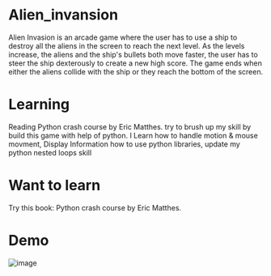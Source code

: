# Alien_invansion

Alien Invasion is an arcade game where the user has to use a ship to destroy all the aliens in the screen to reach the next level. As the levels increase, the aliens and the ship's bullets both move faster, the user has to steer the ship dexterously to create a new high score. The game ends when either the aliens collide with the ship or they reach the bottom of the screen.

# Learning
Reading Python crash course by Eric Matthes. try to brush up my skill by  build this game with help of python.
I Learn how to handle motion & mouse movment, Display Information how to use python libraries, update my python nested loops skill

# Want to learn 
Try this book: Python crash course by Eric Matthes.

# Demo
![image](https://user-images.githubusercontent.com/76033628/177618606-ba0dd702-9f7e-489f-a566-958ff5900be1.png)

